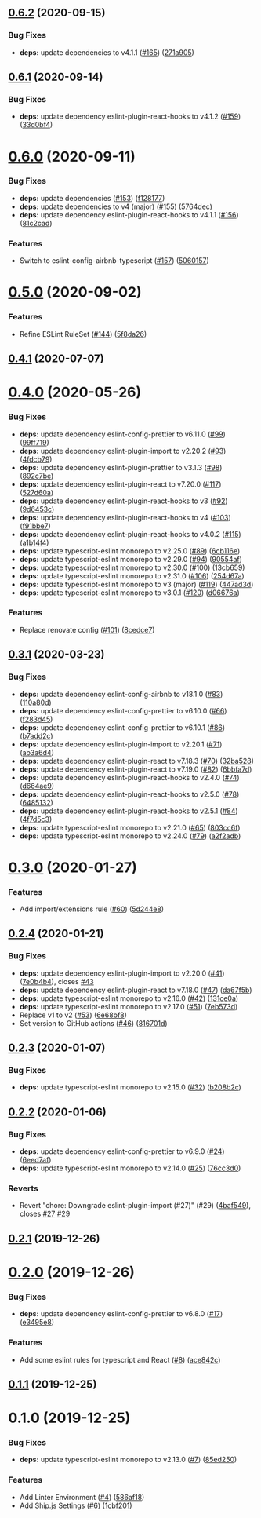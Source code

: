 ## [0.6.2](https://github.com/globis-org/frontend-standard/compare/v0.6.1...v0.6.2) (2020-09-15)


### Bug Fixes

* **deps:** update dependencies to v4.1.1 ([#165](https://github.com/globis-org/frontend-standard/issues/165)) ([271a905](https://github.com/globis-org/frontend-standard/commit/271a905e20564bac25749dd6f3574aed25c5c91e))



## [0.6.1](https://github.com/globis-org/frontend-standard/compare/v0.6.0...v0.6.1) (2020-09-14)


### Bug Fixes

* **deps:** update dependency eslint-plugin-react-hooks to v4.1.2 ([#159](https://github.com/globis-org/frontend-standard/issues/159)) ([33d0bf4](https://github.com/globis-org/frontend-standard/commit/33d0bf45c91f534723df41bfad0ba3b1bd79e264))



# [0.6.0](https://github.com/globis-org/frontend-standard/compare/v0.5.0...v0.6.0) (2020-09-11)


### Bug Fixes

* **deps:** update dependencies ([#153](https://github.com/globis-org/frontend-standard/issues/153)) ([f128177](https://github.com/globis-org/frontend-standard/commit/f128177b1b1c4b44c3dd01e0c2e51c9dfa33a62f))
* **deps:** update dependencies to v4 (major) ([#155](https://github.com/globis-org/frontend-standard/issues/155)) ([5764dec](https://github.com/globis-org/frontend-standard/commit/5764dece82d1f640a68e1db6c3db369c9792510d))
* **deps:** update dependency eslint-plugin-react-hooks to v4.1.1 ([#156](https://github.com/globis-org/frontend-standard/issues/156)) ([81c2cad](https://github.com/globis-org/frontend-standard/commit/81c2cadc0b26da2b26297bf935345c1953d3c1ff))


### Features

* Switch to eslint-config-airbnb-typescript ([#157](https://github.com/globis-org/frontend-standard/issues/157)) ([5060157](https://github.com/globis-org/frontend-standard/commit/50601578b3c1ef19fa8cbf7a3b0519a9effe7c3c))



# [0.5.0](https://github.com/globis-org/frontend-standard/compare/v0.4.1...v0.5.0) (2020-09-02)


### Features

* Refine ESLint RuleSet ([#144](https://github.com/globis-org/frontend-standard/issues/144)) ([5f8da26](https://github.com/globis-org/frontend-standard/commit/5f8da26277d6111785ad81b01a1ac9fe151b09fe))



## [0.4.1](https://github.com/globis-org/frontend-standard/compare/v0.4.0...v0.4.1) (2020-07-07)



# [0.4.0](https://github.com/globis-org/frontend-standard/compare/v0.3.1...v0.4.0) (2020-05-26)


### Bug Fixes

* **deps:** update dependency eslint-config-prettier to v6.11.0 ([#99](https://github.com/globis-org/frontend-standard/issues/99)) ([99ff719](https://github.com/globis-org/frontend-standard/commit/99ff71932bdeb4fee17b41f483012c5f14897435))
* **deps:** update dependency eslint-plugin-import to v2.20.2 ([#93](https://github.com/globis-org/frontend-standard/issues/93)) ([4fdcb79](https://github.com/globis-org/frontend-standard/commit/4fdcb7904cda4cc4c3b0f7c0f2649718bd7c0b32))
* **deps:** update dependency eslint-plugin-prettier to v3.1.3 ([#98](https://github.com/globis-org/frontend-standard/issues/98)) ([892c7be](https://github.com/globis-org/frontend-standard/commit/892c7bede89308e1dab9bfcf4a519654c3d0b4ff))
* **deps:** update dependency eslint-plugin-react to v7.20.0 ([#117](https://github.com/globis-org/frontend-standard/issues/117)) ([527d60a](https://github.com/globis-org/frontend-standard/commit/527d60afab085c375178b64dfe350bcc3512abe7))
* **deps:** update dependency eslint-plugin-react-hooks to v3 ([#92](https://github.com/globis-org/frontend-standard/issues/92)) ([9d6453c](https://github.com/globis-org/frontend-standard/commit/9d6453c494e5339ec447eb9f758f9493dd96d41e))
* **deps:** update dependency eslint-plugin-react-hooks to v4 ([#103](https://github.com/globis-org/frontend-standard/issues/103)) ([f91bbe7](https://github.com/globis-org/frontend-standard/commit/f91bbe7479d1385b312c3f8e58b517b1417c091b))
* **deps:** update dependency eslint-plugin-react-hooks to v4.0.2 ([#115](https://github.com/globis-org/frontend-standard/issues/115)) ([a1b14f4](https://github.com/globis-org/frontend-standard/commit/a1b14f47c2f1111ec336b178301d0837f5ac4354))
* **deps:** update typescript-eslint monorepo to v2.25.0 ([#89](https://github.com/globis-org/frontend-standard/issues/89)) ([6cb116e](https://github.com/globis-org/frontend-standard/commit/6cb116e08a3487264d38e42004355ad268c2d0d9))
* **deps:** update typescript-eslint monorepo to v2.29.0 ([#94](https://github.com/globis-org/frontend-standard/issues/94)) ([90554af](https://github.com/globis-org/frontend-standard/commit/90554afea137aca5f9134f355dbf22e76a19f1fa))
* **deps:** update typescript-eslint monorepo to v2.30.0 ([#100](https://github.com/globis-org/frontend-standard/issues/100)) ([13cb659](https://github.com/globis-org/frontend-standard/commit/13cb6592e3f45e70b08cf1a9bc390a3c9163c7cb))
* **deps:** update typescript-eslint monorepo to v2.31.0 ([#106](https://github.com/globis-org/frontend-standard/issues/106)) ([254d67a](https://github.com/globis-org/frontend-standard/commit/254d67a2b62becb463636660c53869dc3cf455d6))
* **deps:** update typescript-eslint monorepo to v3 (major) ([#119](https://github.com/globis-org/frontend-standard/issues/119)) ([447ad3d](https://github.com/globis-org/frontend-standard/commit/447ad3d8d1a98d35875ce1b62a2dc2a7c4c4d93b))
* **deps:** update typescript-eslint monorepo to v3.0.1 ([#120](https://github.com/globis-org/frontend-standard/issues/120)) ([d06676a](https://github.com/globis-org/frontend-standard/commit/d06676a14227d535109e4ca010e391506faca9b5))


### Features

* Replace renovate config ([#101](https://github.com/globis-org/frontend-standard/issues/101)) ([8cedce7](https://github.com/globis-org/frontend-standard/commit/8cedce7f7f0ee06d731b64139c89a1e3c570d9c1))



## [0.3.1](https://github.com/globis-org/frontend-standard/compare/v0.3.0...v0.3.1) (2020-03-23)


### Bug Fixes

* **deps:** update dependency eslint-config-airbnb to v18.1.0 ([#83](https://github.com/globis-org/frontend-standard/issues/83)) ([110a80d](https://github.com/globis-org/frontend-standard/commit/110a80dee465a0729928d854aa6bbc541146717c))
* **deps:** update dependency eslint-config-prettier to v6.10.0 ([#66](https://github.com/globis-org/frontend-standard/issues/66)) ([f283d45](https://github.com/globis-org/frontend-standard/commit/f283d45e6429948e4c03654684a844bf85a5205b))
* **deps:** update dependency eslint-config-prettier to v6.10.1 ([#86](https://github.com/globis-org/frontend-standard/issues/86)) ([b7add2c](https://github.com/globis-org/frontend-standard/commit/b7add2c2070267ad23d834b76935732bccb12270))
* **deps:** update dependency eslint-plugin-import to v2.20.1 ([#71](https://github.com/globis-org/frontend-standard/issues/71)) ([ab3a6d4](https://github.com/globis-org/frontend-standard/commit/ab3a6d4cbfcdc810a8c230425cee08b1912ba984))
* **deps:** update dependency eslint-plugin-react to v7.18.3 ([#70](https://github.com/globis-org/frontend-standard/issues/70)) ([32ba528](https://github.com/globis-org/frontend-standard/commit/32ba5287360e194d7dc2118bff50c9f093a8859d))
* **deps:** update dependency eslint-plugin-react to v7.19.0 ([#82](https://github.com/globis-org/frontend-standard/issues/82)) ([6bbfa7d](https://github.com/globis-org/frontend-standard/commit/6bbfa7d0606c5f6648ca00a7818fb1fd15b8176c))
* **deps:** update dependency eslint-plugin-react-hooks to v2.4.0 ([#74](https://github.com/globis-org/frontend-standard/issues/74)) ([d664ae9](https://github.com/globis-org/frontend-standard/commit/d664ae9d10925a58658e81be27d365caa70ade80))
* **deps:** update dependency eslint-plugin-react-hooks to v2.5.0 ([#78](https://github.com/globis-org/frontend-standard/issues/78)) ([6485132](https://github.com/globis-org/frontend-standard/commit/6485132aae16df26e43a7a11ed1ef768fadb9e0f))
* **deps:** update dependency eslint-plugin-react-hooks to v2.5.1 ([#84](https://github.com/globis-org/frontend-standard/issues/84)) ([4f7d5c3](https://github.com/globis-org/frontend-standard/commit/4f7d5c3b54638718926ced13ae9023fc5dba2b5f))
* **deps:** update typescript-eslint monorepo to v2.21.0 ([#65](https://github.com/globis-org/frontend-standard/issues/65)) ([803cc6f](https://github.com/globis-org/frontend-standard/commit/803cc6f01ac95302f7c6d8148bc60964d4daff2b))
* **deps:** update typescript-eslint monorepo to v2.24.0 ([#79](https://github.com/globis-org/frontend-standard/issues/79)) ([a2f2adb](https://github.com/globis-org/frontend-standard/commit/a2f2adbb32995b42dec2cf6035ce6f302c67f7be))



# [0.3.0](https://github.com/globis-org/frontend-standard/compare/v0.2.4...v0.3.0) (2020-01-27)


### Features

* Add import/extensions rule ([#60](https://github.com/globis-org/frontend-standard/issues/60)) ([5d244e8](https://github.com/globis-org/frontend-standard/commit/5d244e8f972f39bde8ea95de8774a203dfa979ee))



## [0.2.4](https://github.com/globis-org/frontend-standard/compare/v0.2.3...v0.2.4) (2020-01-21)


### Bug Fixes

* **deps:** update dependency eslint-plugin-import to v2.20.0 ([#41](https://github.com/globis-org/frontend-standard/issues/41)) ([7e0b4b4](https://github.com/globis-org/frontend-standard/commit/7e0b4b4b3b9142fc4e669543e17b36836f5c227a)), closes [#43](https://github.com/globis-org/frontend-standard/issues/43)
* **deps:** update dependency eslint-plugin-react to v7.18.0 ([#47](https://github.com/globis-org/frontend-standard/issues/47)) ([da67f5b](https://github.com/globis-org/frontend-standard/commit/da67f5bec2a06eda778a77e7ce0956a1e602250e))
* **deps:** update typescript-eslint monorepo to v2.16.0 ([#42](https://github.com/globis-org/frontend-standard/issues/42)) ([131ce0a](https://github.com/globis-org/frontend-standard/commit/131ce0affb8aa1daf64ddb23cf2e9da32170654a))
* **deps:** update typescript-eslint monorepo to v2.17.0 ([#51](https://github.com/globis-org/frontend-standard/issues/51)) ([7eb573d](https://github.com/globis-org/frontend-standard/commit/7eb573d4798b204e6dedf271c35bb7d18002b36c))
* Replace v1 to v2 ([#53](https://github.com/globis-org/frontend-standard/issues/53)) ([6e68bf8](https://github.com/globis-org/frontend-standard/commit/6e68bf804bb91fc33d61d249a851533daf15b050))
* Set version to GitHub actions ([#46](https://github.com/globis-org/frontend-standard/issues/46)) ([816701d](https://github.com/globis-org/frontend-standard/commit/816701d20d4162b2331337c8e30092a6204b82e4))



## [0.2.3](https://github.com/globis-org/frontend-standard/compare/v0.2.2...v0.2.3) (2020-01-07)


### Bug Fixes

* **deps:** update typescript-eslint monorepo to v2.15.0 ([#32](https://github.com/globis-org/frontend-standard/issues/32)) ([b208b2c](https://github.com/globis-org/frontend-standard/commit/b208b2c1206de594b00a716bb3ca5bb293344a25))



## [0.2.2](https://github.com/globis-org/frontend-standard/compare/v0.2.1...v0.2.2) (2020-01-06)


### Bug Fixes

* **deps:** update dependency eslint-config-prettier to v6.9.0 ([#24](https://github.com/globis-org/frontend-standard/issues/24)) ([6eed7af](https://github.com/globis-org/frontend-standard/commit/6eed7af27907766b9423de4547996474d61bea56))
* **deps:** update typescript-eslint monorepo to v2.14.0 ([#25](https://github.com/globis-org/frontend-standard/issues/25)) ([76cc3d0](https://github.com/globis-org/frontend-standard/commit/76cc3d0655c7ca1b0d65b939605f24587e5b0472))


### Reverts

* Revert "chore: Downgrade eslint-plugin-import (#27)" (#29) ([4baf549](https://github.com/globis-org/frontend-standard/commit/4baf549c18eccae0b7a72e3242156fb9b6bdd4b7)), closes [#27](https://github.com/globis-org/frontend-standard/issues/27) [#29](https://github.com/globis-org/frontend-standard/issues/29)



## [0.2.1](https://github.com/globis-org/frontend-standard/compare/v0.2.0...v0.2.1) (2019-12-26)



# [0.2.0](https://github.com/globis-org/frontend-standard/compare/v0.1.1...v0.2.0) (2019-12-26)


### Bug Fixes

* **deps:** update dependency eslint-config-prettier to v6.8.0 ([#17](https://github.com/globis-org/frontend-standard/issues/17)) ([e3495e8](https://github.com/globis-org/frontend-standard/commit/e3495e8516de30e57a94513654a5b23485fac9df))


### Features

* Add some eslint rules for typescript and React ([#8](https://github.com/globis-org/frontend-standard/issues/8)) ([ace842c](https://github.com/globis-org/frontend-standard/commit/ace842c1a4d83def34baadad141d8e2ac8d8cd7f))



## [0.1.1](https://github.com/globis-org/frontend-standard/compare/v0.1.0...v0.1.1) (2019-12-25)



# 0.1.0 (2019-12-25)


### Bug Fixes

* **deps:** update typescript-eslint monorepo to v2.13.0 ([#7](https://github.com/globis-org/frontend-standard/issues/7)) ([85ed250](https://github.com/globis-org/frontend-standard/commit/85ed250137a0c74835eedc59e653bc652685df80))


### Features

* Add Linter Environment ([#4](https://github.com/globis-org/frontend-standard/issues/4)) ([586af18](https://github.com/globis-org/frontend-standard/commit/586af1888460b7a3b8e550b1c24c368af752aeaf))
* Add Ship.js Settings ([#6](https://github.com/globis-org/frontend-standard/issues/6)) ([1cbf201](https://github.com/globis-org/frontend-standard/commit/1cbf201e4f24976fd4a6db390682e191572f48b7))



